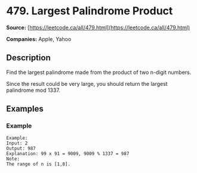 # 479. Largest Palindrome Product

**Source:** [https://leetcode.ca/all/479.html](https://leetcode.ca/all/479.html)

**Companies:** Apple, Yahoo

## Description

Find the largest palindrome made from the product of two n-digit numbers.

Since the result could be very large, you should return the largest palindrome mod 1337.

## Examples

### Example

```
Example:
Input: 2
Output: 987
Explanation: 99 x 91 = 9009, 9009 % 1337 = 987
Note:
The range of n is [1,8].
```


